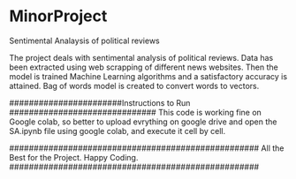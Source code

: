 # MinorProject
Sentimental Analaysis of political reviews

The project deals with sentimental analysis of political reviews. Data has been extracted using web scrapping of different news websites. Then the model is trained Machine Learning algorithms and a satisfactory accuracy is attained. Bag of words model is created to convert words to vectors.

#######################Instructions to Run ##############################
This code is working fine on Google colab, so better to upload evrything on google drive and open the SA.ipynb file using google colab, and execute it cell by cell.




###################################################
All the Best for the Project.
Happy Coding.
###################################################
